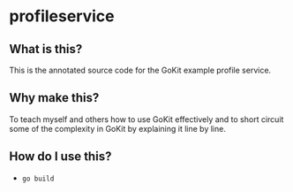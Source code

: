 # profileservice

## What is this?

This is the annotated source code for the GoKit example profile service.

## Why make this? 

To teach myself and others how to use GoKit effectively and to short circuit some of the complexity in GoKit by explaining it line by line.

## How do I use this?

- `go build`